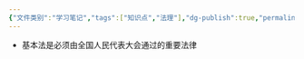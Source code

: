 ```yaml
---
{"文件类别":"学习笔记","tags":["知识点","法理"],"dg-publish":true,"permalink":"/学习笔记studyup/知识点cheese/基本法/","dgPassFrontmatter":true,"created":"2024-09-12T10:52:14.806+08:00","updated":"2024-10-25T12:13:50.351+08:00"}
---
```


- 基本法是必须由全国人民代表大会通过的重要法律